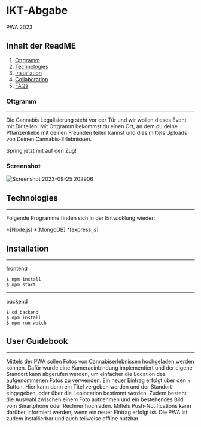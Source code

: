 # IKT-Abgabe
PWA 2023 
## Inhalt der ReadME
1. [Ottgramm](#Ottgramm)
2. [Technologies](#technologies)
3. [Installation](#installation)
4. [Collaboration](#collaboration)
5. [FAQs](#faqs)

### Ottgramm
***
Die Cannabis Legalisierung steht vor der Tür und wir wollen dieses Event mit Dir teilen!
Mit Ottgramm bekommst du einen Ort, an dem du deine Pflanzenliebe mit deinen Freunden teilen  kannst und dies mittels Uploads von Deinen Cannabis-Erlebnissen. 

Spring jetzt mit auf den Zug!

### Screenshot
![Screenshot 2023-09-25 202906](https://github.com/KatharinaSchippl/IKT-Abgabe/assets/82724771/7022f4c1-fca9-461a-87f3-a94ed9db8ea9)


## Technologies
***
Folgende Programme finden sich in der Entwicklung wieder:

*[Node.js]
*[MongoDB]
*[express.js]



## Installation
***
frontend 
```
$ npm install
$ npm start
```
***
backend
```
$ cd backend
$ npm install
$ npm run watch
```
## User Guidebook
***
Mittels der PWA sollen Fotos von Cannabiserlebnissen hochgeladen werden können.
Dafür wurde eine Kameraeinbindung implementiert und der eigene Standort kann abgerufen werden, um einfacher die Location des aufgenommenen Fotos zu verwenden.
Ein neuer Eintrag erfolgt über den + Button. Hier kann dann ein Titel vergeben werden und der Standort eingegeben, oder über die Leolocation bestimmt werden. Zudem besteht die Auswahl zwischen einem Foto aufnehmen und ein bestehendes Bild vom Smartphone oder Rechner hochladen.
Mittels Push-Notifications kann darüber informiert werden, wenn ein neuer Eintrag erfolgt ist. Die PWA ist zudem installierbar und auch teilweise offline nutzbar.
